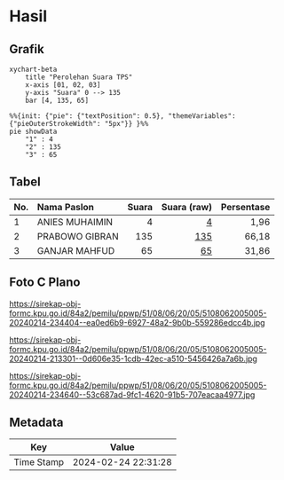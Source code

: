 # Hasil

## Grafik

```mermaid
xychart-beta
    title "Perolehan Suara TPS"
    x-axis [01, 02, 03]
    y-axis "Suara" 0 --> 135
    bar [4, 135, 65]
```

```mermaid
%%{init: {"pie": {"textPosition": 0.5}, "themeVariables": {"pieOuterStrokeWidth": "5px"}} }%%
pie showData
    "1" : 4
    "2" : 135
    "3" : 65
```

## Tabel

| No. | Nama Paslon    | Suara | Suara (raw) | Persentase |
|:--- |:-------------- | -----:| -----------:| ----------:|
| 1   | ANIES MUHAIMIN | 4     | [4][p-1]    | 1,96       |
| 2   | PRABOWO GIBRAN | 135   | [135][p-2]  | 66,18      |
| 3   | GANJAR MAHFUD  | 65    | [65][p-3]   | 31,86      |


[p-1]: https://github.com/gigit-pemilu/pemilu-2024-51-bali/blob/main/pilpres/hitung-suara/sub/51-bali/sub/08-buleleng/sub/06-buleleng/sub/2005-baktiseraga/sub/005-tps/sub/paslon-1.txt
[p-2]: https://github.com/gigit-pemilu/pemilu-2024-51-bali/blob/main/pilpres/hitung-suara/sub/51-bali/sub/08-buleleng/sub/06-buleleng/sub/2005-baktiseraga/sub/005-tps/sub/paslon-2.txt
[p-3]: https://github.com/gigit-pemilu/pemilu-2024-51-bali/blob/main/pilpres/hitung-suara/sub/51-bali/sub/08-buleleng/sub/06-buleleng/sub/2005-baktiseraga/sub/005-tps/sub/paslon-3.txt

## Foto C Plano

https://sirekap-obj-formc.kpu.go.id/84a2/pemilu/ppwp/51/08/06/20/05/5108062005005-20240214-234404--ea0ed6b9-6927-48a2-9b0b-559286edcc4b.jpg

https://sirekap-obj-formc.kpu.go.id/84a2/pemilu/ppwp/51/08/06/20/05/5108062005005-20240214-213301--0d606e35-1cdb-42ec-a510-5456426a7a6b.jpg

https://sirekap-obj-formc.kpu.go.id/84a2/pemilu/ppwp/51/08/06/20/05/5108062005005-20240214-234640--53c687ad-9fc1-4620-91b5-707eacaa4977.jpg


## Metadata

| Key        | Value               |
| ---------- | ------------------- |
| Time Stamp | 2024-02-24 22:31:28 |



